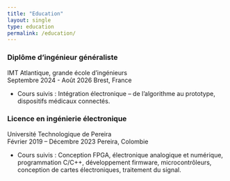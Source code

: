```yaml
---
title: "Education"
layout: single
type: education
permalink: /education/
---
```


### Diplôme d’ingénieur généraliste 
IMT Atlantique, grande école d’ingénieurs  
Septembre 2024 - Août 2026
Brest, France    
- Cours suivis : Intégration électronique – de l’algorithme au prototype, dispositifs médicaux connectés.

### Licence en ingénierie électronique
Université Technologique de Pereira  
Février 2019 – Décembre 2023
Pereira, Colombie
- Cours suivis : Conception FPGA, électronique analogique et numérique, programmation C/C++, développement firmware,
 microcontrôleurs, conception de cartes électroniques, traitement du signal.
